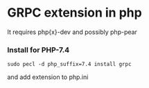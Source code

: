 # GRPC extension in php
It requires php{x}-dev and possibly php-pear

### Install for PHP-7.4
```
sudo pecl -d php_suffix=7.4 install grpc
```

and add extension to php.ini
